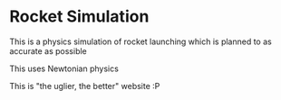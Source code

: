 # Rocket Simulation

This is a physics simulation of rocket launching which is planned to as accurate as possible

This uses Newtonian physics

This is "the uglier, the better" website :P 